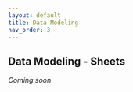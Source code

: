 ```yaml
---
layout: default
title: Data Modeling
nav_order: 3
---
```


Data Modeling - Sheets
---


_Coming soon_